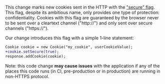 This change marks new cookies sent in the HTTP with the ["secure" flag](https://owasp.org/www-community/controls/SecureCookieAttribute). This flag, despite its ambitious name, only provides one type of protection: confidentiality. Cookies with this flag are guaranteed by the browser never to be sent over a cleartext channel ("http://") and only sent over secure channels ("https://").

Our change introduces this flag with a simple 1-line statement:

```diff
Cookie cookie = new Cookie("my_cookie", userCookieValue);
+cookie.setSecure(true);
response.addCookie(cookie);
```

Note: this code change **may cause issues** with the application if any of the places this code runs (in CI, pre-production or in production) are running in non-HTTPS protocol.
